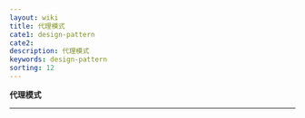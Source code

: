 ```yaml
---
layout: wiki
title: 代理模式
cate1: design-pattern
cate2: 
description: 代理模式
keywords: design-pattern
sorting: 12
---
```


**代理模式**

------





